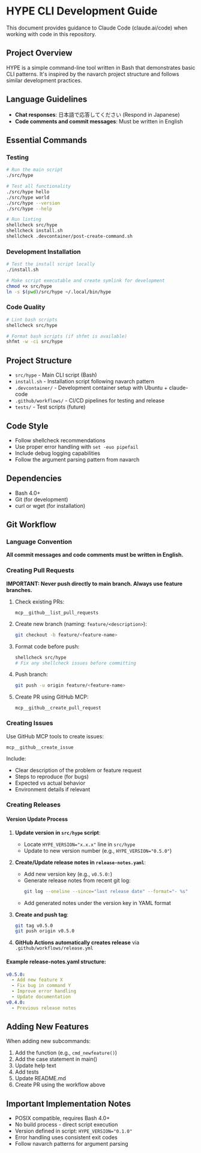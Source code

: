 # HYPE CLI Development Guide

This document provides guidance to Claude Code (claude.ai/code) when working with code in this repository.

## Project Overview

HYPE is a simple command-line tool written in Bash that demonstrates basic CLI patterns. It's inspired by the navarch project structure and follows similar development practices.

## Language Guidelines
- **Chat responses**: 日本語で応答してください (Respond in Japanese)
- **Code comments and commit messages**: Must be written in English

## Essential Commands

### Testing
```bash
# Run the main script
./src/hype

# Test all functionality
./src/hype hello
./src/hype world
./src/hype --version
./src/hype --help

# Run linting
shellcheck src/hype
shellcheck install.sh
shellcheck .devcontainer/post-create-command.sh
```

### Development Installation
```bash
# Test the install script locally
./install.sh

# Make script executable and create symlink for development
chmod +x src/hype
ln -s $(pwd)/src/hype ~/.local/bin/hype
```

### Code Quality
```bash
# Lint bash scripts
shellcheck src/hype

# Format bash scripts (if shfmt is available)
shfmt -w -ci src/hype
```

## Project Structure

- `src/hype` - Main CLI script (Bash)
- `install.sh` - Installation script following navarch pattern
- `.devcontainer/` - Development container setup with Ubuntu + claude-code
- `.github/workflows/` - CI/CD pipelines for testing and release
- `tests/` - Test scripts (future)

## Code Style

- Follow shellcheck recommendations
- Use proper error handling with `set -euo pipefail`
- Include debug logging capabilities
- Follow the argument parsing pattern from navarch

## Dependencies

- Bash 4.0+
- Git (for development)
- curl or wget (for installation)

## Git Workflow

### Language Convention
**All commit messages and code comments must be written in English.**

### Creating Pull Requests
**IMPORTANT: Never push directly to main branch. Always use feature branches.**

1. Check existing PRs:
   ```
   mcp__github__list_pull_requests
   ```

2. Create new branch (naming: `feature/<description>`):
   ```bash
   git checkout -b feature/<feature-name>
   ```

3. Format code before push:
   ```bash
   shellcheck src/hype
   # Fix any shellcheck issues before committing
   ```

4. Push branch:
   ```bash
   git push -u origin feature/<feature-name>
   ```

5. Create PR using GitHub MCP:
   ```
   mcp__github__create_pull_request
   ```

### Creating Issues
Use GitHub MCP tools to create issues:
```
mcp__github__create_issue
```

Include:
- Clear description of the problem or feature request
- Steps to reproduce (for bugs)
- Expected vs actual behavior
- Environment details if relevant

### Creating Releases

#### Version Update Process
1. **Update version in `src/hype` script**:
   - Locate `HYPE_VERSION="x.x.x"` line in `src/hype`
   - Update to new version number (e.g., `HYPE_VERSION="0.5.0"`)

2. **Create/Update release notes in `release-notes.yaml`**:
   - Add new version key (e.g., `v0.5.0:`)
   - Generate release notes from recent git log:
     ```bash
     git log --oneline --since="last release date" --format="- %s"
     ```
   - Add generated notes under the version key in YAML format

3. **Create and push tag**:
   ```bash
   git tag v0.5.0
   git push origin v0.5.0
   ```

4. **GitHub Actions automatically creates release** via `.github/workflows/release.yml`

#### Example release-notes.yaml structure:
```yaml
v0.5.0:
  - Add new feature X
  - Fix bug in command Y  
  - Improve error handling
  - Update documentation
v0.4.0:
  - Previous release notes
```

## Adding New Features

When adding new subcommands:
1. Add the function (e.g., `cmd_newfeature()`)
2. Add the case statement in main()
3. Update help text
4. Add tests
5. Update README.md
6. Create PR using the workflow above

## Important Implementation Notes
- POSIX compatible, requires Bash 4.0+
- No build process - direct script execution
- Version defined in script: `HYPE_VERSION="0.1.0"`
- Error handling uses consistent exit codes
- Follow navarch patterns for argument parsing